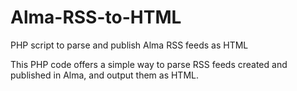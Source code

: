 # Alma-RSS-to-HTML
PHP script to parse and publish Alma RSS feeds as HTML

This PHP code offers a simple way to parse RSS feeds created and published in Alma, and output them as HTML.
